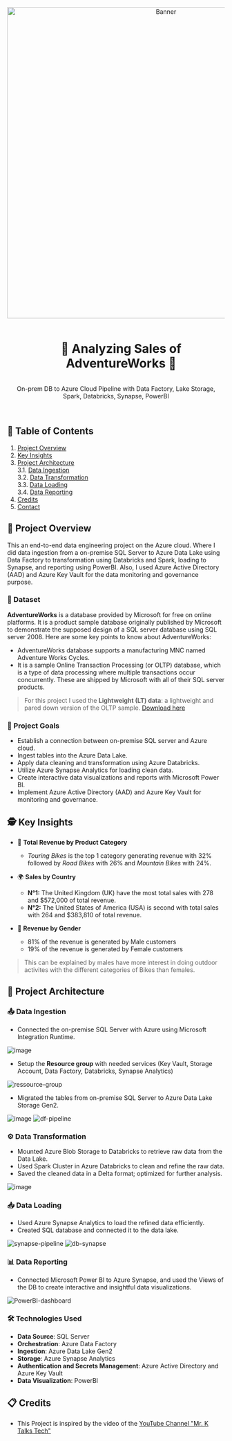 <div align="center">
  <a href="#">
    <img src="https://github.com/Hamagistral/Azure-AW/assets/66017329/9f2c3cb9-932a-476d-8f3f-9952e1ea111d" alt="Banner" width="720">
  </a>

  <div id="user-content-toc">
    <ul>
      <summary><h1 style="display: inline-block;">🔧 Analyzing Sales of AdventureWorks 🔌</h1></summary>
    </ul>
  </div>
  
  <p>On-prem DB to Azure Cloud Pipeline with Data Factory, Lake Storage, Spark, Databricks, Synapse, PowerBI</p>
</div>
<br>

## 📝 Table of Contents
1. [Project Overview](#introduction)
2. [Key Insights](#key-insights)
3. [Project Architecture](#project-architecture)  
  3.1. [Data Ingestion](#data-ingestion)  
  3.2. [Data Transformation](#data-transformation)  
  3.3. [Data Loading](#data-loading)  
  3.4. [Data Reporting](#data-reporting)
4. [Credits](#credits)
5. [Contact](#contact)

<a name="introduction"></a>
## 🔬 Project Overview 

This an end-to-end data engineering project on the Azure cloud. Where I did data ingestion from a on-premise SQL Server to Azure Data Lake using Data Factory to transformation using Databricks and Spark, loading to Synapse, and reporting using PowerBI. Also, I used Azure Active Directory (AAD) and Azure Key Vault for the data monitoring and governance purpose. 

### 💾 Dataset

**AdventureWorks** is a database provided by Microsoft for free on online platforms. It is a product sample database originally published by Microsoft to demonstrate the supposed design of a SQL server database using SQL server 2008. Here are some key points to know about AdventureWorks:

- AdventureWorks database supports a manufacturing MNC named Adventure Works Cycles.
- It is a sample Online Transaction Processing (or OLTP) database, which is a type of data processing where multiple transactions occur concurrently. These are shipped by Microsoft with all of their SQL server products.

> For this project I used the **Lightweight (LT) data**: a lightweight and pared down version of the OLTP sample. [Download here](https://github.com/Microsoft/sql-server-samples/releases/download/adventureworks/AdventureWorksLT2022.bak)

### 🎯 Project Goals

- Establish a connection between on-premise SQL server and Azure cloud.
- Ingest tables into the Azure Data Lake.
- Apply data cleaning and transformation using Azure Databricks.
- Utilize Azure Synapse Analytics for loading clean data.
- Create interactive data visualizations and reports with Microsoft Power BI.
- Implement Azure Active Directory (AAD) and Azure Key Vault for monitoring and governance.

<a name="key-insights"></a>
## 🕵️ Key Insights

- 💸 **Total Revenue by Product Category**
  - *Touring Bikes* is the top 1 category generating revenue with 32% followed by *Road Bikes* with 26% and *Mountain Bikes* with 24%.
 
- 🌍 **Sales by Country**
  - **N°1:** The United Kingdom (UK) have the most total sales with 278 and $572,000 of total revenue.
  - **N°2:** The United States of America (USA) is second with total sales with 264 and $383,810 of total revenue.

- 🚻 **Revenue by Gender**
  - 81% of the revenue is generated by Male customers
  - 19% of the revenue is generated by Female customers  

> This can be explained by males have more interest in doing outdoor activites with the different categories of Bikes than females.

<a name="project-architecture"></a>
## 📝 Project Architecture

<a name="data-ingestion"></a>
### 📤 Data Ingestion
- Connected the on-premise SQL Server with Azure using Microsoft Integration Runtime.

![image](./Azure-AW/assets/66017329/b57debac-28c2-4928-8640-676643e0177c)

- Setup the **Resource group** with needed services (Key Vault, Storage Account, Data Factory, Databricks, Synapse Analytics)

![ressource-group](https://github.com/daniishaikh/Azure-AW/assets/66017329/62990af9-db6e-4712-81bf-61420835bb99)

- Migrated the tables from on-premise SQL Server to Azure Data Lake Storage Gen2.

![image](./Azure-AW/assets/66017329/2b9855a9-9ad7-4ac3-8076-70762ef0f3bc)
![df-pipeline](./Azure-AW/assets/66017329/21ed74aa-8bf4-46c5-952c-4dc9f14dc9fb)

<a name="data-transformation"></a>
### ⚙️ Data Transformation
- Mounted Azure Blob Storage to Databricks to retrieve raw data from the Data Lake.
- Used Spark Cluster in Azure Databricks to clean and refine the raw data.
- Saved the cleaned data in a Delta format; optimized for further analysis.

![image](./Azure-AW/assets/66017329/11b7fb4e-0013-4a9f-a791-ab2a2789f774)

<a name="data-loading"></a>
### 📥 Data Loading
- Used Azure Synapse Analytics to load the refined data efficiently.
- Created SQL database and connected it to the data lake.

![synapse-pipeline](./Azure-AW/assets/66017329/99a8c7cd-1a6f-4ec9-b35d-2e171d3be87b)
![db-synapse](.Azure-AW/assets/66017329/b601eb00-efe1-44d9-8de6-8f001176d549)

<a name="data-reporting"></a>
### 📊 Data Reporting
- Connected Microsoft Power BI to Azure Synapse, and used the Views of the DB to create interactive and insightful data visualizations.

![PowerBI-dashboard](./Azure-AW/assets/66017329/30bb3c61-1503-42a3-8b03-cd7c3da7bb82)

### 🛠️ Technologies Used

- **Data Source**: SQL Server
- **Orchestration**: Azure Data Factory
- **Ingestion**: Azure Data Lake Gen2
- **Storage**: Azure Synapse Analytics
- **Authentication and Secrets Management**: Azure Active Directory and Azure Key Vault
- **Data Visualization**: PowerBI

<a name="credits"></a>
## 📋 Credits

- This Project is inspired by the video of the [YouTube Channel "Mr. K Talks Tech"](https://www.youtube.com/watch?v=iQ41WqhHglk)  



